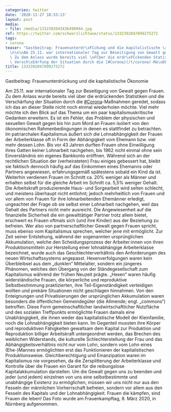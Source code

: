 ```yaml
---
categories: twitter
date: '2020-11-27 18:33:13'
layout: post
media:
- file: /media/1332392043436498944.jpg
ref: https://twitter.com/schwarzlichtwue/status/1332392047899275272
tags:
- corona
teaser: "Gastbeitrag: Frauenunterdr\xFCckung und die kapitalistische \xD6konomie\n\
  \n\n\nAm 25.11. war internationaler Tag zur Beseitigung von Gewalt gegen Frauen.\
  \ Zu dem Anlass wurde bereits viel \xFCber die erdr\xFCckenden Statistiken und die\
  \ Versch\xE4rfung der Situation durch die [#Corona](/t/corona)-Ma\xDFnahmen geredet, "
title: 1332392047899275272
---
```

Gastbeitrag: Frauenunterdrückung und die kapitalistische Ökonomie



Am 25.11. war internationaler Tag zur Beseitigung von Gewalt gegen Frauen. Zu dem Anlass wurde bereits viel über die erdrückenden Statistiken und die Verschärfung der Situation durch die [#Corona](/t/corona)-Maßnahmen geredet,  sodass ich das an dieser Stelle nicht noch einmal wiederholen möchte. Viel mehr möchte ich den Blick auf das Thema um ein paar kapitalismuskritische Gedanken erweitern.
Es ist ein Fehler, das Problem der physischen und sexuellen Gewalt gegen bis hin zum Mord an Frauen isoliert von den ökonomischen Rahmenbedingungen in denen es stattfindet zu betrachten.
Im patriarchalen Kapitalismus äußert sich die Lohnabhängigkeit der Frauen der Arbeiterklasse oft in Form der Abhängigkeit vom Ehemann bzw. viel mehr dessen Lohn.
Bis vor 43 Jahren durften Frauen ohne Einwilligung ihres Gatten keiner Lohnarbeit nachgehen, bis 1962 nicht einmal ohne sein Einverständnis ein eigenes Bankkonto eröffnen.
Während sich an der rechtlichen Situation der (verheirateten) Frau einiges gebessert hat, bleibt sie faktisch dennoch häufig auf das Einkommen eines Ehemanns oder Partners angewiesen, erfahrungsgemäß spätestens sobald ein Kind da ist.
Weiterhin verdienen Frauen im Schnitt ca. 20% weniger als Männer und erhalten selbst für die gleiche Arbeit im Schnitt ca. 5,5% weniger Gehalt. Die Arbeitskraft produzierende Haus- und Sorgearbeit wird selten schlecht, und meistens überhaupt nicht entlohnt; jedoch mehrheitlich von Frauen und vor allem von Frauen für ihre lohnarbeitenden Ehemänner erledigt, ungeachtet der Frage ob sie selbst einer Lohnarbeit nachgehen, weil das Gehalt des Partners nicht mehr ausreicht.
Die Angewiesenheit auf die finanzielle Sicherheit die ein gewalttätiger Partner trotz allem bietet, erschwert es Frauen oftmals sich (und ihre Kinder) aus der Beziehung zu befreien.
Wer also von partnerschaftlicher Gewalt gegen Frauen spricht, muss ebenso vom Kapitalismus sprechen, welcher jene mit ermöglicht. Zur Zeit seiner Entstehung, während der sogenannten ursprünglichen Akkumulation, welche den Scheidungsprozess der Arbeiter:innen von ihren Produktionsmitteln zur Herstellung einer lohnabhängige Arbeiterklasse bezeichnet, wurde auch das Geschlechterverhältnis den Anforderungen des neuen Wirtschaftssystems angepasst.
Hexenverfolgungen waren kein Überbleibsel aus dem „dunklen“ Mittelalter, sondern ein jüngeres Phänomen, welches den Übergang von der Ständegesellschaft zum Kapitalismus während der frühen Neuzeit prägte.
„Hexen“ waren häufig widerständische Frauen, die körperliche und reproduktive Selbstbestimmung praktizierten, ihre Teil-Eigenständigkeit verteidigen wollten und prekäre Situationen nicht geschlagen hinnahmen.
Von den Enteignungen und Privatisierungen der ursprünglichen Akkumulation waren besonders die öffentlichen Gemeindegüter (die Allmende; engl. „commons“) betroffen.
Diese Form gemeinschaftlicher landwirtschaftlicher Nutzfläche und des sozialen Treffpunkts ermöglichte Frauen damals eine Unabhängigkeit, die ihnen weder das kapitalistische Modell der Kleinfamilie, noch die Lohnabhängigkeit bieten kann.
Im Gegenteil mussten ihre Körper und reproduktiven Fähigkeiten gewaltsam dem Kapital zur Produktion und Reproduktion billiger Arbeitskraft untergeordnet werden, das Brechen des weiblichen Widerstands, die kulturelle Schlechterstellung der Frau und das Abhängigkeitsverhältnis nicht nur vom Lohn, sondern vom Lohn eines (Ehe-)Mannes ermöglichten erst das Funktionieren der kapitalistischen Produktionsweise.
Gleichberechtigung und Emanzipation waren im Kapitalismus nie vorgesehen, da die Zersplitterung der Arbeiterklasse und Kontrolle über die Frauen ein Garant für die reibungslose Kapitalakkumulation darstellen.
Um die Gewalt gegen uns zu beenden und jeder (und jedem) einzelnen von uns eine selbstbestimmte und unabhängige Existenz zu ermöglichen, müssen wir uns nicht nur aus den Fesseln der männlichen Vorherrschaft befreien, sondern vor allem aus den Fesseln des Kapitals und der Lohnabhängigkeit. Frauen die kämpfen, sind Frauen die leben!
Das Foto wurde am Frauenkampftag, 8. März 2020, in Nürnberg aufgenommen.